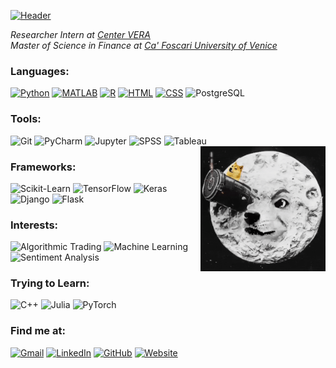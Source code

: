 [![Header](https://raw.githubusercontent.com/dang-trung/dang-trung/master/assets/intro.gif)](https://dang-trung.github.io/)

_Researcher Intern at [Center VERA](https://www.unive.it/pag/35190/)_   
_Master of Science in Finance at [Ca' Foscari University of Venice](https://www.unive.it/pag/13526/)_

### Languages: 

[![Python](https://img.shields.io/badge/-Python-white?&logo=python&logoColor=blue)](https://github.com/dang-trung?tab=repositories&q=&type=&language=python)
[![MATLAB](https://img.shields.io/badge/-MATLAB-white?&logo=Mathworks&logoColor=ffa500)](https://github.com/dang-trung?tab=repositories&q=&type=&language=matlab)
[![R](https://img.shields.io/badge/-R-white?&logo=R&logoColor=blue)](https://github.com/dang-trung?tab=repositories&q=&type=&language=r)
[![HTML](https://img.shields.io/badge/-HTML-white?&logo=html5&logoColor=E34F26)](https://github.com/dang-trung?tab=repositories&q=&type=&language=html)
[![CSS](https://img.shields.io/badge/-CSS-white?&logo=css3&logoColor=1572B6)](https://github.com/dang-trung?tab=repositories&q=&type=&language=html)
![PostgreSQL](https://img.shields.io/badge/-PostgreSQL-white?&logo=PostgreSQL&logoColor=336791)

### Tools:
![Git](https://img.shields.io/badge/-Git-fff?&logo=git&style=flat)
![PyCharm](https://img.shields.io/badge/-PyCharm-fff?&logo=pycharm&style=flat&logoColor=black)
![Jupyter](https://img.shields.io/badge/-Jupyter-fff?&logo=jupyter&style=flat)
![SPSS](https://img.shields.io/badge/-SPSS-white?&logo=IBM&logoColor=blue)
![Tableau](https://img.shields.io/badge/-Tableau-white?&logo=Tableau&logoColor=E97627)
<img align='right' src= "https://raw.githubusercontent.com/dang-trung/dang-trung/master/assets/doge.gif" width="200">

### Frameworks:
![Scikit-Learn](https://img.shields.io/badge/Scikit--Learn-fff?&logo=scikit-learn&style=flat)
![TensorFlow](https://img.shields.io/badge/-TensorFlow-fff?&logo=tensorflow&style=flat)
![Keras](https://img.shields.io/badge/-Keras-fff?&logo=keras&style=flat&logoColor=d00000)
![Django](https://img.shields.io/badge/-Django-fff?&logo=django&style=flat&logoColor=d00000)
![Flask](https://img.shields.io/badge/-Flask-fff?&logo=flask&style=flat&logoColor=black)

### Interests:
![Algorithmic Trading](https://img.shields.io/badge/-%F0%9F%A4%96%20Algorithmic%20Trading-white)
![Machine Learning](https://img.shields.io/badge/-🔥%20Machine%20Learning-white)
![Sentiment Analysis](https://img.shields.io/badge/-💬%20Sentiment%20Analysis-white)

### Trying to Learn:
![C++](https://img.shields.io/badge/-C++-white?&logo=c%2B%2B&logoColor=00599C)
![Julia](https://img.shields.io/badge/-Julia-white?&logo=Julia&logoColor=9558B2)
![PyTorch](https://img.shields.io/badge/-PyTorch-white?&logo=PyTorch&logoColor=EE4C2C)

### Find me at:
[![Gmail](https://img.shields.io/badge/-Gmail-white.svg?&logo=gmail&logoColor=)](mailto:dangtrung@gmail.com)
[![LinkedIn](https://img.shields.io/badge/-LinkedIn-white.svg?&logo=linkedin&logoColor=blue)](https://linkedin.com/in/dang-trung)
[![GitHub](https://img.shields.io/badge/-GitHub-white.svg?&logo=github&logoColor=black)](https://github.com/dang-trung/)
[![Website](https://img.shields.io/badge/-⭐%20Website-white)](https://dang-trung.github.io/)
